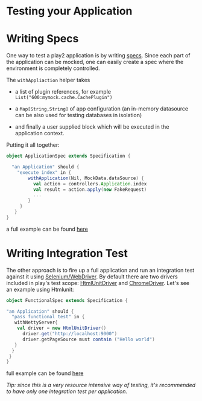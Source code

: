 # Testing your Application

# Writing Specs
One way to test a play2 application is by writing [specs](http://etorreborre.github.com/specs2/). Since
each part of the application can be mocked, one can easily create a spec where the environment is completely controlled.

The `withAppliaction` helper takes 

*  a list of plugin references, for example `List("600:mymock.cache.CachePlugin")`

* a `Map[String,String]` of app configuration (an in-memory datasource can be also used for testing databases in isolation) 

* and finally a user supplied block which will be executed in the application context. 

Putting it all together:

```scala
object ApplicationSpec extends Specification {

  "an Application" should {
    "execute index" in {
        withApplication(Nil, MockData.dataSource) {
          val action = controllers.Application.index
          val result = action.apply(new FakeRequest)
          ...
        }
     }
   }
}
```
a full example can be found [here](https://github.com/playframework/Play20/blob/master/framework/integrationtest/test/ApplicationSpec.scala)

# Writing Integration Test
The other approach is to fire up a full application and run an integration test against it using [Selenium/WebDriver](http://seleniumhq.org/docs/03_webdriver.html). By default there are two drivers included in play's test scope: [HtmlUnitDriver](http://seleniumhq.org/docs/03_webdriver.html#htmlunit-driver) and [ChromeDriver](http://code.google.com/p/selenium/wiki/ChromeDriver). Let's see an example using Htmlunit:
```scala
object FunctionalSpec extends Specification {

"an Application" should {
  "pass functional test" in {
   withNettyServer{
    val driver = new HtmlUnitDriver()
      driver.get("http://localhost:9000")
      driver.getPageSource must contain ("Hello world")
   }   
  }
 }
}
```
full example can be found [here](https://github.com/playframework/Play20/blob/master/framework/integrationtest/test/FunctionalSpec.scala)

_Tip: since this is a very resource intensive way of testing, it's recommended to have only one integration test per application._